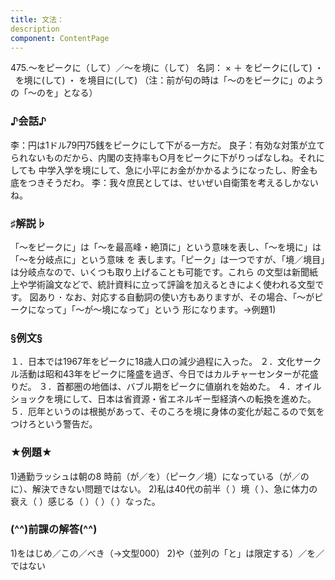 ```yaml
---
title: 文法：
description
component: ContentPage
---
```



475.～をピークに（して）／～を境に（して）
名詞： × ＋ をピークに(して) ・
  を境に(して) ・
を境目に(して) （注：前が句の時は「～のをピークに」のようの「～のを」となる）
### ♪会話♪
李：円は1ドル79円75銭をピークにして下がる一方だ。
良子：有効な対策が立てられないものだから、内閣の支持率も○月をピークに下がりっぱなしね。それにしても 中学入学を境にして、急に小平にお金がかかるようになったし、貯金も底をつきそうだわ。
李：我々庶民としては、せいぜい自衛策を考えるしかないね。
### ♯解説♭
「～をピークに」は「～を最高峰・絶頂に」という意味を表し、「～を境に」は「～を分岐点に」という意味 を 表します。「ピーク」は一つですが、「境／境目」は分岐点なので、いくつも取り上げることも可能です。これら の文型は新聞紙上や学術論文などで、統計資料に立って評論を加えるときによく使われる文型です。
図あり ･ なお、対応する自動詞の使い方もありますが、その場合、「～がピークになって」「～が～境になって」という
形になります。→例題1)
### §例文§
１．日本では1967年をピークに18歳人口の減少過程に入った。
２．文化サークル活動は昭和43年をピークに隆盛を過ぎ、今日ではカルチャーセンターが花盛りだ。
３．首都圏の地価は、バブル期をピークに値崩れを始めた。
４．オイルショックを境にして、日本は省資源・省エネルギー型経済への転換を進めた。
５．厄年というのは根拠があって、そのころを境に身体の変化が起こるので気をつけろという警告だ。
### ★例題★
1)通勤ラッシュは朝の8 時前（が／を）（ピーク／境）になっている（が／のに）、解決できない問題ではない。
2)私は40代の前半（ ）境（ ）、急に体力の衰え（ ）感じる（ ）（ ）（ ）なった。
### (^^)前課の解答(^^)
1)をはじめ／この／べき（→文型000）
2)や（並列の「と」は限定する）／を／ではない
